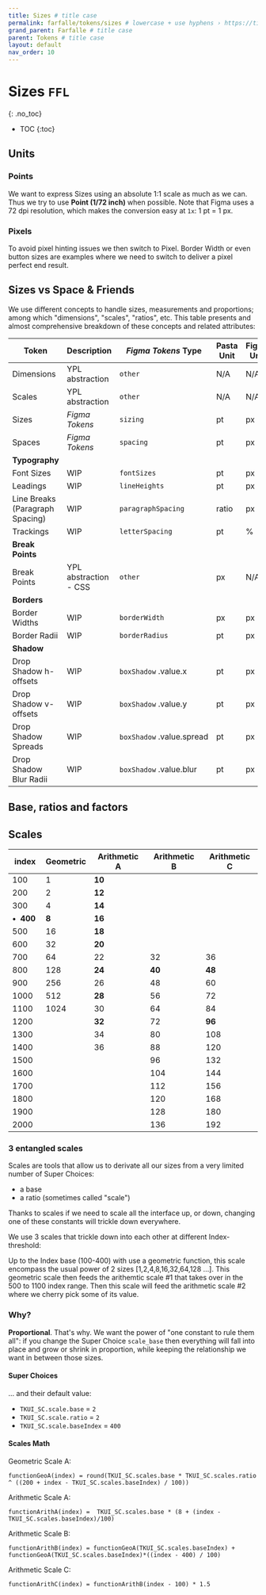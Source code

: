 ```yaml
---
title: Sizes # title case
permalink: farfalle/tokens/sizes # lowercase + use hyphens › https://tinyurl.com/27kmc4rb
grand_parent: Farfalle # title case
parent: Tokens # title case
layout: default
nav_order: 10
---
```


# Sizes `FFL`
{: .no_toc}
<!-- ↑ skips H1 inside TOC -->

- TOC
{:toc}



## Units

### Points

We want to express Sizes using an absolute 1:1 scale as much as we can.
Thus we try to use **Point (1/72 inch)** when possible. Note that Figma uses a 72 dpi resolution, which makes the conversion easy at `1x`: 1 pt = 1 px.

### Pixels

To avoid pixel hinting issues we then switch to Pixel. Border Width or even button sizes are examples where we need to switch to deliver a pixel perfect end result.


## Sizes vs Space & Friends

We use different concepts to handle sizes, measurements and proportions; among which "dimensions", "scales", "ratios", etc. This table presents and almost comprehensive breakdown of these concepts and related attributes:

|Token|Description|*Figma Tokens* Type|Pasta Unit|Figma Unit|
| --- | --- | --- | --- | --- |
|Dimensions| YPL abstraction | `other`|N/A|N/A|
|Scales| YPL abstraction | `other`|N/A|N/A|
|Sizes| *Figma Tokens* | `sizing`|pt|px|
|Spaces| *Figma Tokens* | `spacing`|pt|px|
|**Typography**|
|Font Sizes| WIP | `fontSizes`|pt|px|
|Leadings| WIP  | `lineHeights`|pt|px|
|Line Breaks (Paragraph Spacing)| WIP  | `paragraphSpacing`|ratio|px|
|Trackings| WIP  | `letterSpacing`|pt|%|
|**Break Points**|
|Break Points| YPL abstraction - CSS | `other`|px| N/A|
|**Borders**|
|Border Widths| WIP | `borderWidth`|px|px|
|Border Radii| WIP | `borderRadius`|pt| px|
|**Shadow**|
|Drop Shadow h-offsets| WIP | `boxShadow`&nbsp;.value.x|pt|px|
|Drop Shadow v-offsets| WIP | `boxShadow`&nbsp;.value.y|pt|px|
|Drop Shadow Spreads| WIP | `boxShadow`&nbsp;.value.spread|pt|px|
|Drop Shadow Blur Radii | WIP | `boxShadow`&nbsp;.value.blur|pt|px|


## Base, ratios and factors





## Scales

<table class="type-02">
  <thead>
    <tr>
      <th>index</th>
      <th>Geometric</th>
      <th>Arithmetic A</th>
      <th>Arithmetic B</th>
      <th>Arithmetic C</th>
    </tr>
  </thead>
  <tbody>
    <tr>
      <td>100</td>
      <td class="textfaded">1</td>
      <td><strong>10</strong></td>
      <td></td>
      <td></td>
    </tr>
    <tr>
      <td>200</td>
      <td class="textfaded">2</td>
      <td><strong>12</strong></td>
      <td></td>
      <td></td>
    </tr>
    <tr>
      <td>300</td>
      <td class="textfaded">4</td>
      <td><strong>14</strong></td>
      <td></td>
      <td></td>
    </tr>
    <tr>
      <td><strong>•&nbsp;&nbsp;400</strong> </td>
      <td><strong>8</strong></td>
      <td><strong>16</strong></td>
      <td></td>
      <td></td>
    </tr>
    <tr>
      <td>500</td>
      <td class="textfaded">16</td>
      <td><strong>18</strong></td>
      <td></td>
      <td></td>
    </tr>
    <tr>
      <td>600</td>
      <td class="textfaded">32</td>
      <td><strong>20</strong></td>
      <td></td>
      <td></td>
    </tr>
    <tr>
      <td>700</td>
      <td class="textfaded">64</td>
      <td class="textfaded">22</td>
      <td class="textfaded">32</td>
      <td class="textfaded">36</td>
    </tr>
    <tr>
      <td>800</td>
      <td class="textfaded">128</td>
      <td><strong>24</strong></td>
      <td><strong>40</strong></td>
      <td><strong>48</strong></td>
    </tr>
    <tr>
      <td>900</td>
      <td class="textfaded">256</td>
      <td class="textfaded">26</td>
      <td class="textfaded">48</td>
      <td class="textfaded">60</td>
    </tr>
    <tr>
      <td>1000</td>
      <td class="textfaded">512</td>
      <td><strong>28</strong></td>
      <td class="textfaded">56</td>
      <td class="textfaded">72</td>
    </tr>
    <tr>
      <td>1100</td>
      <td class="textfaded">1024</td>
      <td class="textfaded">30</td>
      <td class="textfaded">64</td>
      <td class="textfaded">84</td>
    </tr>
    <tr>
      <td>1200</td>
      <td></td>
      <td><strong>32</strong></td>
      <td class="textfaded">72</td>
      <td><strong>96</strong></td>
    </tr>
    <tr>
      <td>1300</td>
      <td></td>
      <td class="textfaded">34</td>
      <td class="textfaded">80</td>
      <td class="textfaded">108</td>
    </tr>
    <tr>
      <td>1400</td>
      <td></td>
      <td class="textfaded">36</td>
      <td class="textfaded">88</td>
      <td class="textfaded">120</td>
    </tr>
    <tr>
      <td>1500</td>
      <td></td>
      <td></td>
      <td class="textfaded">96</td>
      <td class="textfaded">132</td>
    </tr>
    <tr>
      <td>1600</td>
      <td></td>
      <td></td>
      <td class="textfaded">104</td>
      <td>144</td>
    </tr>
    <tr>
      <td>1700</td>
      <td></td>
      <td></td>
      <td class="textfaded">112</td>
      <td class="textfaded">156</td>
    </tr>
    <tr>
      <td>1800</td>
      <td></td>
      <td></td>
      <td class="textfaded">120</td>
      <td class="textfaded">168</td>
    </tr>
    <tr>
      <td>1900</td>
      <td></td>
      <td></td>
      <td class="textfaded">128</td>
      <td class="textfaded">180</td>
    </tr>
    <tr>
      <td>2000</td>
      <td></td>
      <td></td>
      <td class="textfaded">136</td>
      <td>192</td>
    </tr>
  </tbody>
</table>

### 3 entangled scales

Scales are tools that allow us to derivate all our sizes from a very limited number of Super Choices:

- a base
- a ratio (sometimes called "scale")

Thanks to scales if we need to scale all the interface up, or down, changing one of these constants will trickle down everywhere.

We use 3 scales that trickle down into each other at different Index-threshold:

Up to the Index base (100-400) with use a geometric function, this scale encompass the usual power of 2 sizes [1,2,4,8,16,32,64,128 …]. This geometric scale then feeds the arithemtic scale #1 that takes over in the 500 to 1100 index range. Then this scale will feed the arithmetic scale #2 where we cherry pick some of its value.

### Why?

**Proportional**. That's why. We want the power of "one constant to rule them all": if you change the Super Choice `scale_base` then everything will fall into place and grow or shrink in proportion, while keeping the relationship we want in between those sizes.

#### Super Choices

… and their default value:

- `TKUI_SC.scale.base` = `2`
- `TKUI_SC.scale.ratio` = `2`
- `TKUI_SC.scale.baseIndex` = `400`

#### Scales Math

Geometric Scale A:

```
functionGeoA(index) = round(TKUI_SC.scales.base * TKUI_SC.scales.ratio ^ ((200 + index - TKUI_SC.scales.baseIndex) / 100))
```

Arithmetic Scale A:

```
functionArithA(index) =  TKUI_SC.scales.base * (8 + (index - TKUI_SC.scales.baseIndex)/100)
```

Arithmetic Scale B:

```
functionArithB(index) = functionGeoA(TKUI_SC.scales.baseIndex) + functionGeoA(TKUI_SC.scales.baseIndex)*((index - 400) / 100)
```


Arithmetic Scale C:

```
functionArithC(index) = functionArithB(index - 100) * 1.5
```
